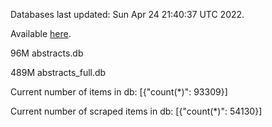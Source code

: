 Databases last updated: Sun Apr 24 21:40:37 UTC 2022. 

Available [here](https://github.com/cbeauhilton/ash-db/releases).


96M	abstracts.db

489M	abstracts_full.db

Current number of items in db:
[{"count(*)": 93309}]

Current number of scraped items in db:
[{"count(*)": 54130}]
